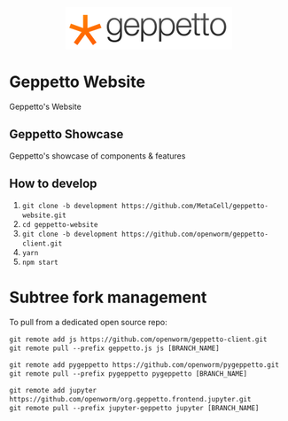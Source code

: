 <p align="center">
  <img src="https://github.com/tarelli/bucket/blob/master/geppetto%20logo.png?raw=true" alt="Geppetto logo"/>
</p>

# Geppetto Website

Geppetto's Website

## Geppetto Showcase

Geppetto's showcase of components & features

## How to develop

1. `git clone -b development https://github.com/MetaCell/geppetto-website.git`
2. `cd geppetto-website`
3. `git clone -b development https://github.com/openworm/geppetto-client.git`
4. `yarn`
5. `npm start`


# Subtree fork management

To pull from a dedicated open source repo:

```
git remote add js https://github.com/openworm/geppetto-client.git
git remote pull --prefix geppetto.js js [BRANCH_NAME]
```


```
git remote add pygeppetto https://github.com/openworm/pygeppetto.git
git remote pull --prefix pygeppetto pygeppetto [BRANCH_NAME]
```

```
git remote add jupyter https://github.com/openworm/org.geppetto.frontend.jupyter.git
git remote pull --prefix jupyter-geppetto jupyter [BRANCH_NAME]
```
